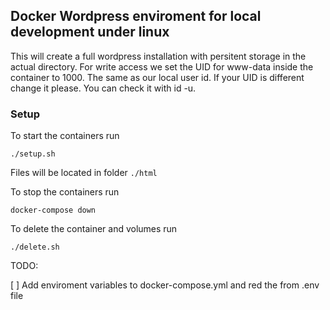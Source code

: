 ## Docker Wordpress enviroment for local development under linux
This will create a full wordpress installation with persitent storage in the actual directory.
For write access we set the UID for www-data inside the container to 1000. The same as our local user id. If your UID is different change it please. You can check it with id -u.

### Setup 
To start the containers run

`./setup.sh`

Files will be located in folder `./html`

To stop the containers run

`docker-compose down`

To delete the container and volumes run 

`./delete.sh`


TODO:

[  ] Add enviroment variables to docker-compose.yml and red the from .env file